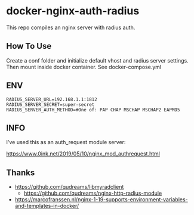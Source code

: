 # docker-nginx-auth-radius

This repo compiles an nginx server with radius auth.

## How To Use

Create a conf folder and initialize default vhost and radius server settings. Then mount inside docker container. See docker-compose.yml

## ENV

```
RADIUS_SERVER_URL=192.168.1.1:1812
RADIUS_SERVER_SECRET=super-secret
RADIUS_SERVER_AUTH_METHOD=#One of: PAP CHAP MSCHAP MSCHAP2 EAPMD5
```

## INFO

I've used this as an auth_request module server:

https://www.0ink.net/2019/05/10/nginx_mod_authrequest.html


## Thanks

  - https://github.com/qudreams/libmyradclient
	- https://github.com/qudreams/nginx-http-radius-module
  - https://marcofranssen.nl/nginx-1-19-supports-environment-variables-and-templates-in-docker/

